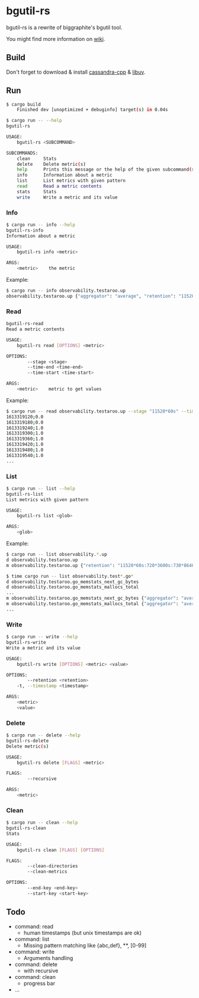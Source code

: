# bgutil-rs

bgutil-rs is a rewrite of biggraphite's bgutil tool.

You might find more information on [wiki](https://git.mkz.me/mycroft/bgutil-rs/wiki).

## Build

Don't forget to download & install [cassandra-cpp](https://downloads.datastax.com/cpp-driver/centos/8/cassandra/v2.15.3/) & [libuv](https://downloads.datastax.com/cpp-driver/centos/8/dependencies/libuv/v1.35.0/).

## Run

```sh
$ cargo build
    Finished dev [unoptimized + debuginfo] target(s) in 0.04s

$ cargo run -- --help
bgutil-rs 

USAGE:
    bgutil-rs <SUBCOMMAND>

SUBCOMMANDS:
    clean     Stats
    delete    Delete metric(s)
    help      Prints this message or the help of the given subcommand(s)
    info      Information about a metric
    list      List metrics with given pattern
    read      Read a metric contents
    stats     Stats
    write     Write a metric and its value
```

### Info

```sh
$ cargo run -- info --help
bgutil-rs-info 
Information about a metric

USAGE:
    bgutil-rs info <metric>

ARGS:
    <metric>    the metric
```

Example:

```sh
$ cargo run -- info observability.testaroo.up
observability.testaroo.up {"aggregator": "average", "retention": "11520*60s:720*3600s:730*86400s", "carbon_xfilesfactor": "0.500000"}
```

### Read

```sh
bgutil-rs-read
Read a metric contents

USAGE:
    bgutil-rs read [OPTIONS] <metric>

OPTIONS:
        --stage <stage>
        --time-end <time-end>
        --time-start <time-start>

ARGS:
    <metric>    metric to get values
```

Example:

```sh
$ cargo run -- read observability.testaroo.up --stage "11520*60s" --time-start 1613257200 --time-end 1613343600
1613319120;0.0
1613319180;0.0
1613319240;1.0
1613319300;1.0
1613319360;1.0
1613319420;1.0
1613319480;1.0
1613319540;1.0
...
```

### List

```sh
$ cargo run -- list --help
bgutil-rs-list
List metrics with given pattern

USAGE:
    bgutil-rs list <glob>

ARGS:
    <glob>
```

Example:

```sh
$ cargo run -- list observability.*.up
d observability.testaroo.up
m observability.testaroo.up {"retention": "11520*60s:720*3600s:730*86400s", "aggregator": "average", "carbon_xfilesfactor": "0.500000"}

$ time cargo run -- list observability.test*.go*
d observability.testaroo.go_memstats_next_gc_bytes
d observability.testaroo.go_memstats_mallocs_total
...
m observability.testaroo.go_memstats_next_gc_bytes {"aggregator": "average", "carbon_xfilesfactor": "0.500000", "retention": "11520*60s:720*3600s:730*86400s"}
m observability.testaroo.go_memstats_mallocs_total {"aggregator": "average", "retention": "11520*60s:720*3600s:730*86400s", "carbon_xfilesfactor": "0.500000"}
...
```


### Write

```sh
$ cargo run -- write --help
bgutil-rs-write
Write a metric and its value

USAGE:
    bgutil-rs write [OPTIONS] <metric> <value>

OPTIONS:
        --retention <retention>
    -t, --timestamp <timestamp>

ARGS:
    <metric>
    <value>
```

### Delete

```sh
$ cargo run -- delete --help
bgutil-rs-delete
Delete metric(s)

USAGE:
    bgutil-rs delete [FLAGS] <metric>

FLAGS:
        --recursive

ARGS:
    <metric>
```

### Clean

```sh
$ cargo run -- clean --help
bgutil-rs-clean 
Stats

USAGE:
    bgutil-rs clean [FLAGS] [OPTIONS]

FLAGS:
        --clean-directories
        --clean-metrics

OPTIONS:
        --end-key <end-key>
        --start-key <start-key>
```

## Todo

* command: read
  - human timestamps (but unix timestamps are ok)
* command: list
  - Missing pattern matching like {abc,def}, **, [0-99]
* command: write
  - Arguments handling
* command: delete
  - with recursive
* command: clean
  - progress bar
* ...